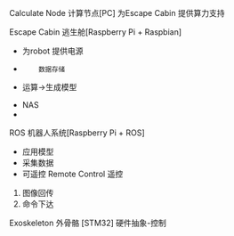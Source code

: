 Calculate Node 计算节点[PC]
为Escape Cabin 提供算力支持

Escape Cabin 逃生舱[Raspberry Pi + Raspbian]
* 为robot 提供电源
*         数据存储
* 运算->生成模型
+ NAS
+

ROS 机器人系统[Raspberry Pi + ROS]
* 应用模型
* 采集数据
* 可遥控
Remote Control 遥控
1. 图像回传
2. 命令下达

Exoskeleton 外骨骼 [STM32]
硬件抽象-控制

